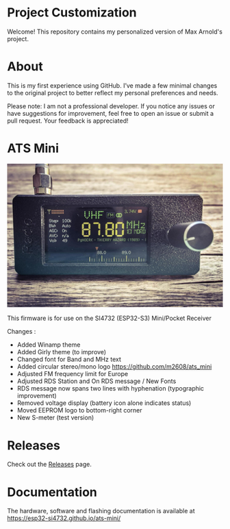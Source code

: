 # Project Customization

Welcome! This repository contains my personalized version of Max Arnold's project.

# About

This is my first experience using GitHub. I’ve made a few minimal changes to the original project to better reflect my personal preferences and needs.

Please note: I am not a professional developer. If you notice any issues or have suggestions for improvement, feel free to open an issue or submit a pull request. Your feedback is appreciated!

# ATS Mini

![](https://raw.githubusercontent.com/Sebastsch/ats-mini-spirogyra/refs/heads/main/docs/source/_static/Spirogyra%20Winamp%20theme.jpg)

This firmware is for use on the SI4732 (ESP32-S3) Mini/Pocket Receiver

Changes :

* Added Winamp theme
* Added Girly theme (to improve)
* Changed font for Band and MHz text 
* Added circular stereo/mono logo https://github.com/m2608/ats_mini
* Adjusted FM frequency limit for Europe
* Adjusted RDS Station and On RDS message / New Fonts
* RDS message now spans two lines with hyphenation (typographic improvement)
* Removed voltage display (battery icon alone indicates status)
* Moved EEPROM logo to bottom-right corner
* New S-meter (test version)

# Releases

Check out the [Releases](https://github.com/Sebastsch/ats-mini-spirogyra/releases/tag/V1.08.01) page.

# Documentation

The hardware, software and flashing documentation is available at <https://esp32-si4732.github.io/ats-mini/>
